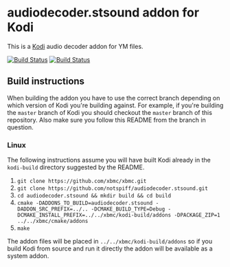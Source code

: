 # audiodecoder.stsound addon for Kodi

This is a [Kodi](http://kodi.tv) audio decoder addon for YM files.

[![Build Status](https://travis-ci.org/notspiff/audiodecoder.stsound.svg?branch=master)](https://travis-ci.org/notspiff/audiodecoder.stsound)
[![Build Status](https://ci.appveyor.com/api/projects/status/github/notspiff/audiodecoder.stsound?svg=true)](https://ci.appveyor.com/project/notspiff/audiodecoder-stsound)

## Build instructions

When building the addon you have to use the correct branch depending on which version of Kodi you're building against. 
For example, if you're building the `master` branch of Kodi you should checkout the `master` branch of this repository. 
Also make sure you follow this README from the branch in question.

### Linux

The following instructions assume you will have built Kodi already in the `kodi-build` directory 
suggested by the README.

1. `git clone https://github.com/xbmc/xbmc.git`
2. `git clone https://github.com/notspiff/audiodecoder.stsound.git`
3. `cd audiodecoder.stsound && mkdir build && cd build`
4. `cmake -DADDONS_TO_BUILD=audiodecoder.stsound -DADDON_SRC_PREFIX=../.. -DCMAKE_BUILD_TYPE=Debug -DCMAKE_INSTALL_PREFIX=../../xbmc/kodi-build/addons -DPACKAGE_ZIP=1 ../../xbmc/cmake/addons`
5. `make`

The addon files will be placed in `../../xbmc/kodi-build/addons` so if you build Kodi from source and run it directly 
the addon will be available as a system addon.
